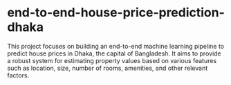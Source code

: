 # end-to-end-house-price-prediction-dhaka
This project focuses on building an end-to-end machine learning pipeline to predict house prices in Dhaka, the capital of Bangladesh. It aims to provide a robust system for estimating property values based on various features such as location, size, number of rooms, amenities, and other relevant factors.
